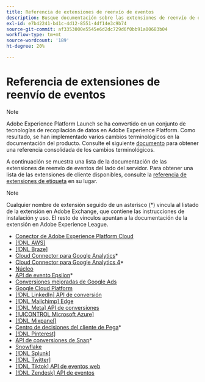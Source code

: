 ```yaml
---
title: Referencia de extensiones de reenvío de eventos
description: Busque documentación sobre las extensiones de reenvío de eventos en Adobe Experience Platform.
exl-id: e7b42241-b41c-4d12-8551-4df14e3c9b74
source-git-commit: af3353000e5545e6d2dc729d6f0bb91a00683b04
workflow-type: tm+mt
source-wordcount: '189'
ht-degree: 20%

---
```


# Referencia de extensiones de reenvío de eventos

>[!NOTE]
>
>Adobe Experience Platform Launch se ha convertido en un conjunto de tecnologías de recopilación de datos en Adobe Experience Platform. Como resultado, se han implementado varios cambios terminológicos en la documentación del producto. Consulte el siguiente [documento](../../term-updates.md) para obtener una referencia consolidada de los cambios terminológicos.

<div id="recs-overview-body-1"></div>
<div id="recs-overview-body-2"></div>
<div id="recs-overview-body-3"></div>
<div id="recs-overview-body-4"></div>
<div id="recs-overview-body-5"></div>
<div id="recs-overview-body-6"></div>

A continuación se muestra una lista de la documentación de las extensiones de reenvío de eventos del lado del servidor. Para obtener una lista de las extensiones de cliente disponibles, consulte la [referencia de extensiones de etiqueta](../client/overview.md) en su lugar.

>[!NOTE]
>
>Cualquier nombre de extensión seguido de un asterisco (*) vincula al listado de la extensión en Adobe Exchange, que contiene las instrucciones de instalación y uso. El resto de vínculos apuntan a la documentación de la extensión en Adobe Experience League.

* [Conector de Adobe Experience Platform Cloud](./cloud-connector/overview.md)
* [[!DNL AWS]](./aws/overview.md)
* [[!DNL Braze]](./braze/overview.md)
* [Cloud Connector para Google Analytics](https://exchange.adobe.com/apps/ec/106542)*
* [Cloud Connector para Google Analytics 4](https://partners.adobe.com/exchangeprogram/experiencecloud/exchange.details.109820.html)*
* [Núcleo](./core/overview.md)
* [API de evento Epsilon](https://exchange.adobe.com/apps/ec/109127)*
* [Conversiones mejoradas de Google Ads](./google-ads-enhanced-conversions/overview.md)
* [Google Cloud Platform](./google-cloud-platform/overview.md)
* [[!DNL LinkedIn] API de conversión](./linkedin/overview.md)
* [[!DNL Mailchimp] Edge](./mailchimp/overview.md)
* [[!DNL Meta] API de conversiones](./meta/overview.md)
* [[!UICONTROL Microsoft Azure]](./azure/overview.md)
* [[!DNL Mixpanel]](./mixpanel/overview.md)
* [Centro de decisiones del cliente de Pega](https://exchange.adobe.com/apps/ec/107597)*
* [[!DNL Pinterest]](./pinterest/overview.md)
* [API de conversiones de Snap](https://exchange.adobe.com/apps/ec/108550)*
* [Snowflake](./snowflake/overview.md)
* [[!DNL Splunk]](./splunk/overview.md)
* [[!DNL Twitter]](./twitter/overview.md)
* [[!DNL Tiktok] API de eventos web](./tiktok/overview.md)
* [[!DNL Zendesk] API de eventos](./zendesk/overview.md)
